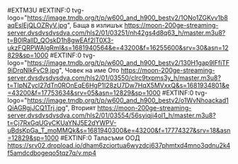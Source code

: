 #EXTM3U
#EXTINF:0 tvg-logo="https://image.tmdb.org/t/p/w600_and_h900_bestv2/1ONo1ZGKvv1b8aqEslEjQLOZRyV.jpg", Баща в излишък
https://moon-200ge-streaming-server.dvsdvsdvsdva.com/hls2/01/03251/nh42gs4d8q63_h/master.m3u8?t=B0lRallD_QOskD1h8gwEAf2lT0X3-ukzFQRPWAIgRmI&s=1681940564&e=43200&f=16255600&srv=30&asn=12829&sp=1000
#EXTINF:0 tvg-logo="https://image.tmdb.org/t/p/w600_and_h900_bestv2/130H1gap9lFfiTF9iDrqNIkFvC9.jpg", Човек на име Ото 
https://moon-200ge-streaming-server.dvsdvsdvsdva.com/hls2/01/03550/clrc9txpms3y_h/master.m3u8?t=TIpNZycl27dTn0ROnEqE6HgP1I28zU7Dw7HqX5MVxxQ&s=1681934801&e=43200&f=17753634&srv=05&asn=12829&sp=1000
#EXTINF:0 tvg-logo="https://image.tmdb.org/t/p/w600_and_h900_bestv2/o1WvNhoackad1QiAGRgjJCQ1Trj.jpg",  Вторият 
https://moon-200ge-streaming-server.dvsdvsdvsdva.com/hls2/01/03554/56syiqji4ol1_h/master.m3u8?t=Cj7RxGqUGyCKUaYNJ5E2dYWPV-uBdsKpGa_T_moMMQk&s=1681940300&e=43200&f=17774327&srv=18&asn=12829&sp=1000
#EXTINF:0  Таласъми ООД 
https://srv02.dropload.io/dham6zciortua6wyzdcj637phmtxd4mno3qdnu2k4f5amdcdbogeqo5tqz7q/v.mp4










